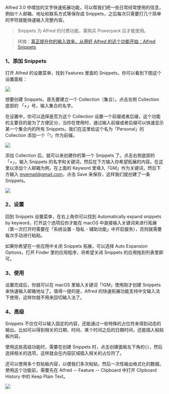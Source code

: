 Alfred 3.0 中增加的文字快速拓展功能，可以帮我们把一些日常经常使用的信息，例如个人邮箱、地址和联系方式等保存成 Snippets，之后每次只需要打几个简单的字符就能快速输入完整内容。

> Snippets 为 Alfred 的付费功能，需购买 Powerpack 后才能使用。

> 转摘：[真正提升你的输入效率，从用好 Alfred 的这个功能开始：Alfred Snippets](https://sspai.com/post/46034)

### 1、添加 Snippets

打开 Alfred 的设置菜单，找到 Features 里面的 Snippets，你可以看到下图这个设置面板：

![](http://cnd.qiniu.lin07ux.cn/markdown/1534906519747.png)

想要创建 Snippets，首先要建立一个 Collection（集合）。点击左侧 Collection 底部的 「+」号，输入集合的名字。

在设置中，你可以选择是否为这个 Collection 设置一个前缀或者后缀，这个功能的主要目的是为了方便区分，当你在使用时，通过输入前缀或者后缀可以快速显示某一个集合内的所有 Snippets。我们在这里给这个名为「Personal」的 Collection 添加一个「!」作为前缀。

![](http://cnd.qiniu.lin07ux.cn/markdown/1534906647235.png)

添加 Collection 后，就可以来创建你的第一个 Snippets 了。点击右侧底部的「+」，输入 Snippets 的名字和关键词，然后在下方输入你希望拓展的内容。在这里以添加个人邮箱为例，在上面的 Keyword 里填入「GM」作为关键词，然后下方输入 myemail@gmail.com，点击 Save 来保存，这样我们就创建了一条 Snippets。

![](http://cnd.qiniu.lin07ux.cn/markdown/1534906686579.png)


### 2、设置

回到 Snippets 设置菜单，在右上角你可以找到 Automatically expand snippets by keyword，打开这个选项后你才能在 macOS 中直接输入关键词来进行拓展（第一次打开时需要在「系统设置 - 隐私 - 辅助功能」中开启服务），否则就需要每次手动进行粘贴。

如果你希望在一些应用中关闭 Snippets 拓展，可以选择 Auto Expansion Options，打开 Finder 里的应用程序，将希望关闭 Snippets 的应用拖到列表里即可。

### 3、使用

设置完成后，你就可以在 macOS 里输入关键词「!GM」使用刚才创建 Snippets 来快速输入邮箱地址了。值得一提的是，Alfred 的快速拓展功能支持中文输入法下使用，这样你就不用来回切输入法了。

### 4、高级

Snippets 不仅仅可以输入固定的内容，还能通过一些特殊的占位符来得到动态的输出。比如可以得到相关的日期、时间、某个时间之后的日期时间，还能插入粘贴板内容。

使用这些高级功能时，需要在创建 Snippets 时，点击创建面板左下角的`{}`，然后选择相关的选项，这样就会在内容区域插入相关的占位符了。

还可以使用多个剪贴板内容，以便我们多次粘贴，然后一次性输出格式化的数据。使用这个功能前，需要先在 Alfred -- Feature -- Clipboard 中打开 Clipboard History 中的 Keep Plain Text。

![](http://cnd.qiniu.lin07ux.cn/markdown/1534907251517.png)



